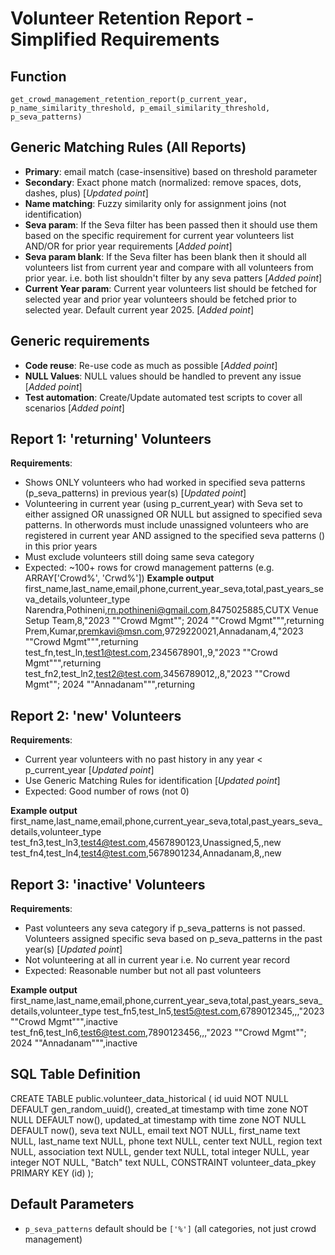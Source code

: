 # Volunteer Retention Report - Simplified Requirements

## Function

`get_crowd_management_retention_report(p_current_year, p_name_similarity_threshold, p_email_similarity_threshold, p_seva_patterns)`

## Generic Matching Rules (All Reports)

- **Primary**: email match (case-insensitive) based on threshold parameter
- **Secondary**: Exact phone match (normalized: remove spaces, dots, dashes, plus) [*Updated point*]
- **Name matching**: Fuzzy similarity only for assignment joins (not identification)
- **Seva param**: If the Seva filter has been passed then it should use them based on the specific requirement for current year volunteers list AND/OR for prior year requirements [*Added point*]
- **Seva param blank**: If the Seva filter has been blank then it should all volunteers list from current year and compare with all volunteers from prior year. i.e. both list shouldn't filter by any seva patters [*Added point*]
- **Current Year param**: Current year volunteers list should be fetched for selected year and prior year volunteers should be fetched prior to selected year. Default current year 2025. [*Added point*]

## Generic requirements

- **Code reuse**: Re-use code as much as possible [*Added point*]
- **NULL Values**: NULL values should be handled to prevent any issue [*Added point*]
- **Test automation**: Create/Update automated test scripts to cover all scenarios [*Added point*]

## Report 1: 'returning' Volunteers

**Requirements**:

- Shows ONLY volunteers who had worked in specified seva patterns (p_seva_patterns) in previous year(s) [*Updated point*]
- Volunteering in current year (using p_current_year) with Seva set to either assigned OR unassigned OR NULL but assigned to specified seva patterns. In otherwords must include unassigned volunteers who are registered in current year AND assigned to the specified seva patterns () in this prior years
- Must exclude volunteers still doing same seva category
- Expected: ~100+ rows for crowd management patterns (e.g. ARRAY['Crowd%', 'Crwd%'])
  **Example output**
  first_name,last_name,email,phone,current_year_seva,total,past_years_seva_details,volunteer_type
  Narendra,Pothineni,rn.pothineni@gmail.com,8475025885,CUTX Venue Setup Team,8,"2023 ""Crowd Mgmt""; 2024 ""Crowd Mgmt""",returning
  Prem,Kumar,premkavi@msn.com,9729220021,Annadanam,4,"2023 ""Crowd Mgmt""",returning
  test_fn,test_ln,test1@test.com,2345678901,,9,"2023 ""Crowd Mgmt""",returning
  test_fn2,test_ln2,test2@test.com,3456789012,,8,"2023 ""Crowd Mgmt""; 2024 ""Annadanam""",returning

## Report 2: 'new' Volunteers

**Requirements**:

- Current year volunteers with no past history in any year < p_current_year [*Updated point*]
- Use Generic Matching Rules for identification [*Updated point*]
- Expected: Good number of rows (not 0)

**Example output**
first_name,last_name,email,phone,current_year_seva,total,past_years_seva_details,volunteer_type
test_fn3,test_ln3,test4@test.com,4567890123,Unassigned,5,,new
test_fn4,test_ln4,test4@test.com,5678901234,Annadanam,8,,new

## Report 3: 'inactive' Volunteers

**Requirements**:

- Past volunteers any seva category if p_seva_patterns is not passed. Volunteers assigned specific seva based on p_seva_patterns in the past year(s) [*Updated point*]
- Not volunteering at all in current year i.e. No current year record
- Expected: Reasonable number but not all past volunteers

**Example output**
first_name,last_name,email,phone,current_year_seva,total,past_years_seva_details,volunteer_type
test_fn5,test_ln5,test5@test.com,6789012345,,,"2023 ""Crowd Mgmt""",inactive
test_fn6,test_ln6,test6@test.com,7890123456,,,"2023 ""Crowd Mgmt""; 2024 ""Annadanam""",inactive

## SQL Table Definition
CREATE TABLE public.volunteer_data_historical (
    id uuid NOT NULL DEFAULT gen_random_uuid(),
    created_at timestamp with time zone NOT NULL DEFAULT now(),
    updated_at timestamp with time zone NOT NULL DEFAULT now(),
    seva text NULL,
    email text NOT NULL,
    first_name text NULL,
    last_name text NULL,
    phone text NULL,
    center text NULL,
    region text NULL,
    association text NULL,
    gender text NULL,
    total integer NULL,
    year integer NOT NULL,
    "Batch" text NULL,
    CONSTRAINT volunteer_data_pkey PRIMARY KEY (id)
);

## Default Parameters

- `p_seva_patterns` default should be `['%']` (all categories, not just crowd management)
